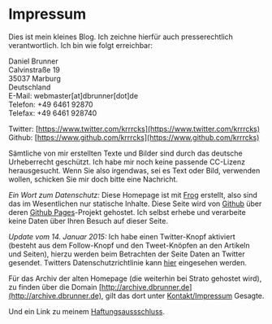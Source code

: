 # Impressum

Dies ist mein kleines Blog. Ich zeichne hierfür auch presserechtlich verantwortlich.
Ich bin wie folgt erreichbar:

Daniel Brunner  
Calvinstraße 19  
35037 Marburg   
Deutschland  
E-Mail: webmaster[at]dbrunner[dot]de  
Telefon: +49 6461 92870  
Telefax: +49 6461 928740  

Twitter: [https://www.twitter.com/krrrcks](https://www.twitter.com/krrrcks)  
Github: [https://www.github.com/krrrcks](https://www.github.com/krrrcks)  

Sämtliche von mir erstellten Texte und Bilder sind durch das deutsche Urheberrecht
geschützt. Ich habe mir noch keine passende CC-Lizenz herausgesucht. Wenn Sie also
irgendwas, sei es Text oder Bild, verwenden wollen, schicken Sie mir doch bitte
eine Nachricht.

*Ein Wort zum Datenschutz:* Diese Homepage ist
mit [Frog](https://github.com/greghendershott/frog) erstellt, also
sind das im Wesentlichen nur statische Inhalte. Diese Seite wird
von [Github](https://github.com) über
deren [Github Pages](https://pages.github.com)-Projekt gehostet.  Ich
selbst erhebe und verarbeite keine Daten über Ihren Besuch auf dieser
Seite.

*Update vom 14. Januar 2015:* Ich habe einen Twitter-Knopf aktiviert
 (besteht aus dem Follow-Knopf und den Tweet-Knöpfen an den Artikeln
 und Seiten), hierzu werden beim Betrachten der Seite Daten an Twitter
 gesendet. Twitters Datenschutzrichtlinie
 kann [hier](https://twitter.com/privacy) eingesehen werden.

Für das Archiv der alten Homepage (die weiterhin bei Strato gehostet
wird), zu finden über die
Domain [http://archive.dbrunner.de](http://archive.dbrunner.de), gilt
das dort
unter [Kontakt/Impressum](http://archive.dbrunner.de/kontakt.html)
Gesagte.

Und ein Link zu
meinem [Haftungsaussschluss](http://www.disclaimer.de/disclaimer.htm).

